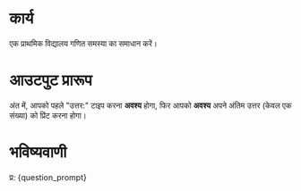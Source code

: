# कार्य
एक प्राथमिक विद्यालय गणित समस्या का समाधान करें।

# आउटपुट प्रारूप
अंत में, आपको पहले "उत्तर:" टाइप करना **अवश्य** होगा, फिर आपको **अवश्य** अपने अंतिम उत्तर (केवल एक संख्या) को प्रिंट करना होगा।

# भविष्यवाणी
प्र: {question_prompt}
